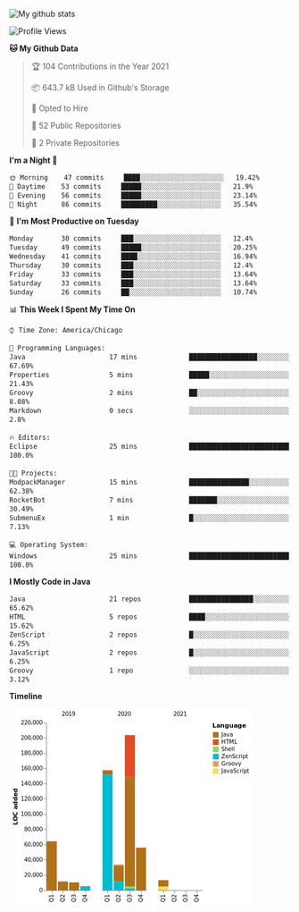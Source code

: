 ![My github stats](https://github-readme-stats.vercel.app/api?username=romvoid95&theme=gruvbox&include_all_commits=true&show_icons=true")

<!--START_SECTION:waka-->
![Profile Views](http://img.shields.io/badge/Profile%20Views-3-blue)

**🐱 My Github Data** 

> 🏆 104 Contributions in the Year 2021
 > 
> 📦 643.7 kB Used in Github's Storage 
 > 
> 💼 Opted to Hire
 > 
> 📜 52 Public Repositories 
 > 
> 🔑 2 Private Repositories  
 > 
**I'm a Night 🦉** 

```text
🌞 Morning    47 commits     ████░░░░░░░░░░░░░░░░░░░░░   19.42% 
🌆 Daytime    53 commits     █████░░░░░░░░░░░░░░░░░░░░   21.9% 
🌃 Evening    56 commits     █████░░░░░░░░░░░░░░░░░░░░   23.14% 
🌙 Night      86 commits     █████████░░░░░░░░░░░░░░░░   35.54%

```
📅 **I'm Most Productive on Tuesday** 

```text
Monday       30 commits     ███░░░░░░░░░░░░░░░░░░░░░░   12.4% 
Tuesday      49 commits     █████░░░░░░░░░░░░░░░░░░░░   20.25% 
Wednesday    41 commits     ████░░░░░░░░░░░░░░░░░░░░░   16.94% 
Thursday     30 commits     ███░░░░░░░░░░░░░░░░░░░░░░   12.4% 
Friday       33 commits     ███░░░░░░░░░░░░░░░░░░░░░░   13.64% 
Saturday     33 commits     ███░░░░░░░░░░░░░░░░░░░░░░   13.64% 
Sunday       26 commits     ██░░░░░░░░░░░░░░░░░░░░░░░   10.74%

```


📊 **This Week I Spent My Time On** 

```text
⌚︎ Time Zone: America/Chicago

💬 Programming Languages: 
Java                     17 mins             █████████████████░░░░░░░░   67.69% 
Properties               5 mins              █████░░░░░░░░░░░░░░░░░░░░   21.43% 
Groovy                   2 mins              ██░░░░░░░░░░░░░░░░░░░░░░░   8.08% 
Markdown                 0 secs              ░░░░░░░░░░░░░░░░░░░░░░░░░   2.8%

🔥 Editors: 
Eclipse                  25 mins             █████████████████████████   100.0%

🐱‍💻 Projects: 
ModpackManager           15 mins             ███████████████░░░░░░░░░░   62.38% 
RocketBot                7 mins              ███████░░░░░░░░░░░░░░░░░░   30.49% 
SubmenuEx                1 min               █░░░░░░░░░░░░░░░░░░░░░░░░   7.13%

💻 Operating System: 
Windows                  25 mins             █████████████████████████   100.0%

```

**I Mostly Code in Java** 

```text
Java                     21 repos            ████████████████░░░░░░░░░   65.62% 
HTML                     5 repos             ████░░░░░░░░░░░░░░░░░░░░░   15.62% 
ZenScript                2 repos             █░░░░░░░░░░░░░░░░░░░░░░░░   6.25% 
JavaScript               2 repos             █░░░░░░░░░░░░░░░░░░░░░░░░   6.25% 
Groovy                   1 repo              ░░░░░░░░░░░░░░░░░░░░░░░░░   3.12%

```


**Timeline**

![Chart not found](https://raw.githubusercontent.com/ROMVoid95/ROMVoid95/master/charts/bar_graph.png) 


<!--END_SECTION:waka-->
